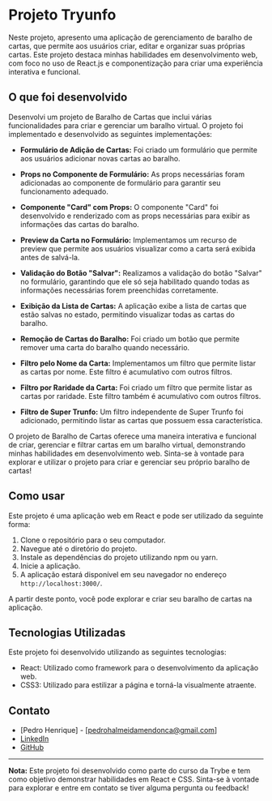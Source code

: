 # Projeto Tryunfo

Neste projeto, apresento uma aplicação de gerenciamento de baralho de cartas, que permite aos usuários criar, editar e organizar suas próprias cartas. Este projeto destaca minhas habilidades em desenvolvimento web, com foco no uso de React.js e componentização para criar uma experiência interativa e funcional.

## O que foi desenvolvido

Desenvolvi um projeto de Baralho de Cartas que inclui várias funcionalidades para criar e gerenciar um baralho virtual. O projeto foi implementado e desenvolvido as seguintes implementações:

- **Formulário de Adição de Cartas:** Foi criado um formulário que permite aos usuários adicionar novas cartas ao baralho.

- **Props no Componente de Formulário:** As props necessárias foram adicionadas ao componente de formulário para garantir seu funcionamento adequado.

- **Componente "Card" com Props:** O componente "Card" foi desenvolvido e renderizado com as props necessárias para exibir as informações das cartas do baralho.

- **Preview da Carta no Formulário:** Implementamos um recurso de preview que permite aos usuários visualizar como a carta será exibida antes de salvá-la.

- **Validação do Botão "Salvar":** Realizamos a validação do botão "Salvar" no formulário, garantindo que ele só seja habilitado quando todas as informações necessárias forem preenchidas corretamente.

- **Exibição da Lista de Cartas:** A aplicação exibe a lista de cartas que estão salvas no estado, permitindo visualizar todas as cartas do baralho.

- **Remoção de Cartas do Baralho:** Foi criado um botão que permite remover uma carta do baralho quando necessário.

- **Filtro pelo Nome da Carta:** Implementamos um filtro que permite listar as cartas por nome. Este filtro é acumulativo com outros filtros.

- **Filtro por Raridade da Carta:** Foi criado um filtro que permite listar as cartas por raridade. Este filtro também é acumulativo com outros filtros.

- **Filtro de Super Trunfo:** Um filtro independente de Super Trunfo foi adicionado, permitindo listar as cartas que possuem essa característica.

O projeto de Baralho de Cartas oferece uma maneira interativa e funcional de criar, gerenciar e filtrar cartas em um baralho virtual, demonstrando minhas habilidades em desenvolvimento web. Sinta-se à vontade para explorar e utilizar o projeto para criar e gerenciar seu próprio baralho de cartas!

## Como usar

Este projeto é uma aplicação web em React e pode ser utilizado da seguinte forma:

1. Clone o repositório para o seu computador.
2. Navegue até o diretório do projeto.
3. Instale as dependências do projeto utilizando npm ou yarn.
4. Inicie a aplicação.
5. A aplicação estará disponível em seu navegador no endereço `http://localhost:3000/`.

A partir deste ponto, você pode explorar e criar seu baralho de cartas na aplicação.

## Tecnologias Utilizadas

Este projeto foi desenvolvido utilizando as seguintes tecnologias:

- React: Utilizado como framework para o desenvolvimento da aplicação web.
- CSS3: Utilizado para estilizar a página e torná-la visualmente atraente.

## Contato

- [Pedro Henrique] - [pedrohalmeidamendonca@gmail.com]
- [LinkedIn](https://www.linkedin.com/in/pedrohxiv/)
- [GitHub](https://github.com/pedrohxiv)

---

**Nota:** Este projeto foi desenvolvido como parte do curso da Trybe e tem como objetivo demonstrar habilidades em React e CSS. Sinta-se à vontade para explorar e entre em contato se tiver alguma pergunta ou feedback!
